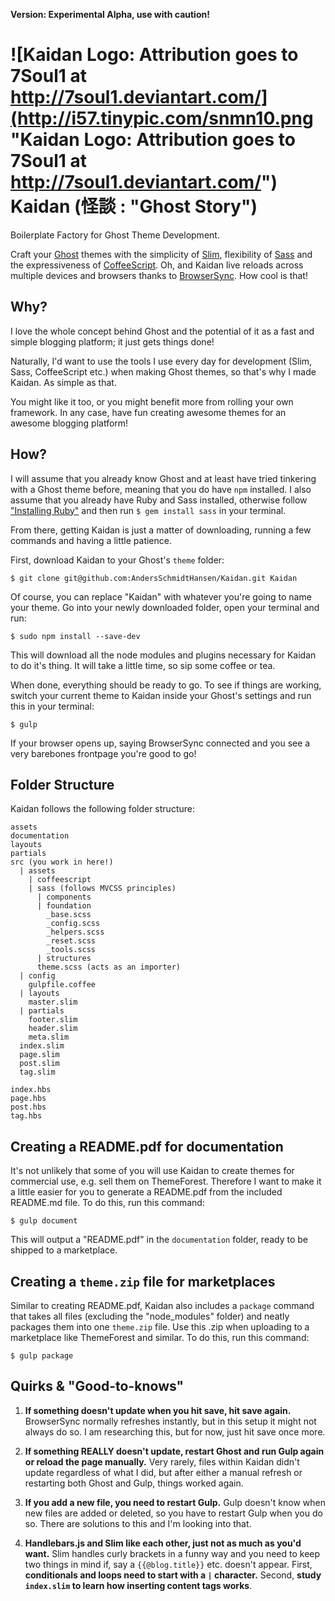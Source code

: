 **Version: Experimental Alpha, use with caution!**

![Kaidan Logo: Attribution goes to 7Soul1 at http://7soul1.deviantart.com/](http://i57.tinypic.com/snmn10.png "Kaidan Logo: Attribution goes to 7Soul1 at http://7soul1.deviantart.com/") Kaidan (怪談 : "Ghost Story")
==============================

Boilerplate Factory for Ghost Theme Development.

Craft your [Ghost](https://ghost.org/) themes with the simplicity of [Slim](slim-lang.com), flexibility of [Sass](sass-lang.com) and the expressiveness of [CoffeeScript](coffeescript.org). Oh, and Kaidan live reloads across multiple devices and browsers thanks to [BrowserSync](www.browsersync.io). How cool is that!

Why?
-------------------
I love the whole concept behind Ghost and the potential of it as a fast and simple blogging platform; it just gets things done!

Naturally, I'd want to use the tools I use every day for development (Slim, Sass, CoffeeScript etc.) when making Ghost themes, so that's why I made Kaidan. As simple as that.

You might like it too, or you might benefit more from rolling your own framework. In any case, have fun creating awesome themes for an awesome blogging platform!

How?
--------------------

I will assume that you already know Ghost and at least have tried tinkering with a Ghost theme before, meaning that you do have `npm` installed. I also assume that you already have Ruby and Sass installed, otherwise follow ["Installing Ruby"](https://gorails.com/setup/ubuntu/14.04) and then run `$ gem install sass` in your terminal.

From there, getting Kaidan is just a matter of downloading, running a few commands and having a little patience.

First, download Kaidan to your Ghost's `theme` folder:
```
$ git clone git@github.com:AndersSchmidtHansen/Kaidan.git Kaidan
```

Of course, you can replace "Kaidan" with whatever you're going to name your theme. Go into your newly downloaded folder, open your terminal and run:

```
$ sudo npm install --save-dev
```

This will download all the node modules and plugins necessary for Kaidan to do it's thing. It will take a little time, so sip some coffee or tea.

When done, everything should be ready to go. To see if things are working, switch your current theme to Kaidan inside your Ghost's settings and run this in your terminal:

```
$ gulp
```

If your browser opens up, saying BrowserSync connected and you see a very barebones frontpage you're good to go!

Folder Structure
---------------------------------
Kaidan follows the following folder structure:
```
assets
documentation
layouts
partials
src (you work in here!)
  | assets
    | coffeescript
    | sass (follows MVCSS principles)
      | components
      | foundation
        _base.scss
        _config.scss
        _helpers.scss
        _reset.scss
        _tools.scss
      | structures
      theme.scss (acts as an importer)
  | config
    gulpfile.coffee
  | layouts
    master.slim
  | partials
    footer.slim
    header.slim
    meta.slim
  index.slim
  page.slim
  post.slim
  tag.slim

index.hbs
page.hbs
post.hbs
tag.hbs
```

Creating a README.pdf for documentation
-------------------------------------------------
It's not unlikely that some of you will use Kaidan to create themes for commercial use, e.g. sell them on ThemeForest. Therefore I want to make it a little easier for you to generate a README.pdf from the included README.md file. To do this, run this command:

```
$ gulp document
```
This will output a "README.pdf" in the `documentation` folder, ready to be shipped to a marketplace.


Creating a `theme.zip` file for marketplaces
-------------------------------------------------
Similar to creating README.pdf, Kaidan also includes a `package` command that takes all files (excluding the "node_modules" folder) and neatly packages them into one `theme.zip` file. Use this .zip when uploading to a marketplace like ThemeForest and similar. To do this, run this command:
```
$ gulp package
```


Quirks & "Good-to-knows"
---------------------------------

1. **If something doesn't update when you hit save, hit save again.** BrowserSync normally refreshes instantly, but in this setup it might not always do so. I am researching this, but for now, just hit save once more.

2. **If something REALLY doesn't update, restart Ghost and run Gulp again or reload the page manually.** Very rarely, files within Kaidan didn't update regardless of what I did, but after either a manual refresh or restarting both Ghost and Gulp, things worked again.

3. **If you add a new file, you need to restart Gulp.** Gulp doesn't know when new files are added or deleted, so you have to restart Gulp when you do so. There are solutions to this and I'm looking into that.

4. **Handlebars.js and Slim like each other, just not as much as you'd want.** Slim handles curly brackets in a funny way and you need to keep two things in mind if, say a `{{@blog.title}}` etc. doesn't appear. First, **conditionals and loops need to start with a `|` character.** Second, **study `index.slim` to learn how inserting content tags works**.




